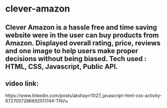 # clever-amazon

<h2>Clever Amazon is a hassle free and time saving website were in the user can buy products from Amazon. Displayed overall rating, price, reviews and one image to help users make proper decisions without being biased. Tech used : HTML, CSS, Javascript, Public API.</h2>
<h2>video link:</h2>
https://www.linkedin.com/posts/akshayrr1027_javascript-html-css-activity-6727057286692511744-TNVu
